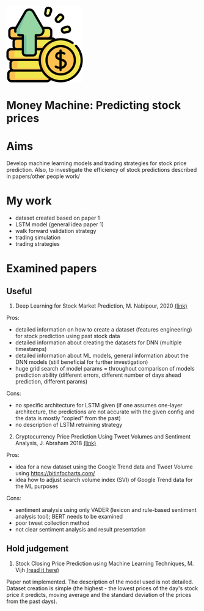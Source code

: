 <img src="images/money-machine-logo.png" alt="money machine logo" width="200" />

# Money Machine: Predicting stock prices
# Aims
Develop machine learning models and trading strategies for stock price prediction.
Also, to investigate the efficiency of stock predictions described in papers/other people work/
# My work
* dataset created based on paper 1
* LSTM model (general idea paper 1)
* walk forward validation strategy
* trading simulation
* trading strategies 

# Examined papers

## Useful
1. Deep Learning for Stock Market Prediction, M. Nabipour, 2020 [(link)](https://www.mdpi.com/1099-4300/22/8/840) <br>

Pros:
* detailed information on how to create a dataset (features engineering) for stock prediction using  past stock data
* detailed information about creating the datasets for DNN (multiple timestamps)
* detailed information about ML models, general information about the DNN models (still beneficial for further investigation)
* huge grid search of model params = throughout comparison of models prediction ability (different errors, different number of days ahead prediction, different params)

Cons:
* no specific architecture for LSTM given (if one assumes one-layer architecture, the predictions are not accurate with the given config and the data is mostly "copied" from the past)
* no description of LSTM retraining strategy

2. Cryptocurrency Price Prediction Using Tweet Volumes and Sentiment Analysis, J. Abraham 2018 [(link)](https://scholar.smu.edu/datasciencereview/vol1/iss3/1/)

Pros:
* idea for a  new dataset using the Google Trend data and  Tweet Volume using https://bitinfocharts.com/
* idea how to adjust search volume index (SVI) of Google Trend data for the ML purposes

Cons:
* sentiment analysis using only VADER (lexicon and rule-based sentiment analysis tool); BERT needs to be examined
* poor tweet collection method
* not clear sentiment analysis and result presentation


## Hold judgement
1. Stock Closing Price Prediction using Machine Learning Techniques, M. Vijh [(read it here)](https://www.sciencedirect.com/science/article/pii/S1877050920307924) <br>

Paper not implemented. The description of the model used is not detailed. Dataset creation is simple (the highest - the lowest prices of the day's stock price it predicts, moving average and the standard deviation of the prices from the past days).
